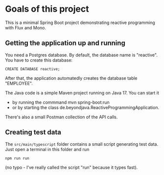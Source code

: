# Goals of this project

This is a minimal Spring Boot project demonstrating reactive programming with Flux and Mono.


## Getting the application up and running
You need a Postgres database. By default, the database name is "reactive". You have to create this database:

```
CREATE DATABASE reactive;
```

After that, the application automatedly creates the database table "EMPLOYEE".

The Java code is a simple Maven project running on Java 17. You can start it
- by running the commmand mvn spring-boot:run
- or by starting the class de.beyondjava.ReactiveProgrammingApplication.

There's also a small Postman collection of the API calls.

## Creating test data
The `src/main/typescript` folder contains a small script generating test data. Just open a terminal in this folder and run

```
npm run run
```

(no typo - I've really called the script "run" because it types fast).